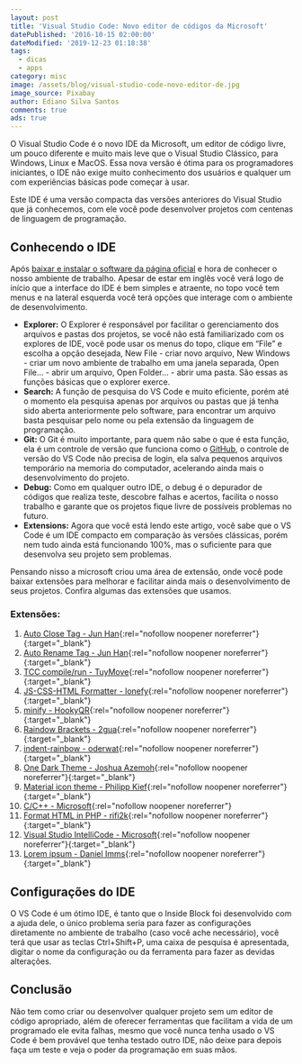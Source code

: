 ```yaml
---
layout: post
title: 'Visual Studio Code: Novo editor de códigos da Microsoft'
datePublished: '2016-10-15 02:00:00'
dateModified: '2019-12-23 01:18:38'
tags:
  - dicas
  - apps
category: misc
image: /assets/blog/visual-studio-code-novo-editor-de.jpg
image_source: Pixabay
author: Ediano Silva Santos
comments: true
ads: true
---
```

O Visual Studio Code é o novo IDE da Microsoft, um editor de código livre, um pouco diferente e muito mais leve que o Visual Studio Clássico, para Windows, Linux e MacOS. Essa nova versão é ótima para os programadores iniciantes, o IDE não exige muito conhecimento dos usuários e qualquer um com experiências básicas pode começar à usar.

Este IDE é uma versão compacta das versões anteriores do Visual Studio que já conhecemos, com ele você pode desenvolver projetos com centenas de linguagem de programação.

## Conhecendo o IDE

Após <a href="https://code.visualstudio.com/"  target="_blank" rel="nofollow noopener noreferrer">baixar e instalar o software da página oficial</a> e hora de conhecer o nosso ambiente de trabalho. Apesar de estar em inglês você verá logo de início que a interface do IDE é bem simples e atraente, no topo você tem menus e na lateral esquerda você terá opções que interage com o ambiente de desenvolvimento. 

* **Explorer:** O Explorer é responsável por facilitar o gerenciamento dos arquivos e pastas dos projetos, se você não está familiarizado com os explores de IDE, você pode usar os menus do topo, clique em “File” e escolha a opção desejada, New File - criar novo arquivo, New Windows - criar um novo ambiente de trabalho em uma janela separada, Open File... - abrir um arquivo, Open Folder… - abrir uma pasta. São essas as funções básicas que o explorer exerce.
* **Search:** A função de pesquisa do VS Code e muito eficiente, porém até o momento ela pesquisa apenas por arquivos ou pastas que já tenha sido aberta anteriormente pelo software, para encontrar um arquivo basta pesquisar pelo nome ou pela extensão da linguagem de programação.
* **Git:** O Git é muito importante, para quem não sabe o que é esta função, ela é um controle de versão que funciona como o <a href="https://www.insideblock.com/blog/github-rede-social-dos-programadores.html" target="_blank" rel="noopener">GitHub</a>, o controle de versão do VS Code não precisa de login, ela salva pequenos arquivos temporário na memoria do computador, acelerando ainda mais o desenvolvimento do projeto.
* **Debug:** Como em qualquer outro IDE, o debug é o depurador de códigos que realiza teste, descobre falhas e acertos, facilita o nosso trabalho e garante que os projetos fique livre de possíveis problemas no futuro.
* **Extensions:** Agora que você está lendo este artigo, você sabe que o VS Code é um IDE compacto em comparação às versões clássicas, porém nem tudo ainda está funcionando 100%, mas o suficiente para que desenvolva seu projeto sem problemas.

Pensando nisso a microsoft criou uma área de extensão, onde você pode baixar extensões para melhorar e facilitar ainda mais o desenvolvimento de seus projetos. Confira algumas das extensões que usamos.

### Extensões:

1. [Auto Close Tag - Jun Han](https://marketplace.visualstudio.com/items?itemName=formulahendry.auto-close-tag){:rel="nofollow noopener noreferrer"}{:target="_blank"}
2. [Auto Rename Tag - Jun Han](https://marketplace.visualstudio.com/items?itemName=formulahendry.auto-rename-tag){:rel="nofollow noopener noreferrer"}{:target="_blank"}
3. [TCC compile/run - TuyMove](https://marketplace.visualstudio.com/items?itemName=TuyMove.tcc-compiler){:rel="nofollow noopener noreferrer"}{:target="_blank"}
4. [JS-CSS-HTML Formatter - lonefy](https://marketplace.visualstudio.com/items?itemName=lonefy.vscode-JS-CSS-HTML-formatter){:rel="nofollow noopener noreferrer"}{:target="_blank"}
5. [minify - HookyQR](https://marketplace.visualstudio.com/items?itemName=HookyQR.minify){:rel="nofollow noopener noreferrer"}{:target="_blank"}
6. [Raindow Brackets - 2gua](https://marketplace.visualstudio.com/items?itemName=2gua.rainbow-brackets){:rel="nofollow noopener noreferrer"}{:target="_blank"}
7. [indent-rainbow - oderwat](https://marketplace.visualstudio.com/items?itemName=oderwat.indent-rainbow){:rel="nofollow noopener noreferrer"}{:target="_blank"}
8. [One Dark Theme - Joshua Azemoh](https://marketplace.visualstudio.com/items?itemName=azemoh.one-monokai){:rel="nofollow noopener noreferrer"}{:target="_blank"}
9. [Material icon theme - Philipp Kief](https://marketplace.visualstudio.com/items?itemName=PKief.material-icon-theme){:rel="nofollow noopener noreferrer"}{:target="_blank"}
10. [C/C++ - Microsoft](https://marketplace.visualstudio.com/items?itemName=ms-vscode.cpptools){:rel="nofollow noopener noreferrer"}
11. [Format HTML in PHP - rifi2k](https://marketplace.visualstudio.com/items?itemName=rifi2k.format-html-in-php){:rel="nofollow noopener noreferrer"}{:target="_blank"}
12. [Visual Studio IntelliCode - Microsoft](https://marketplace.visualstudio.com/items?itemName=VisualStudioExptTeam.vscodeintellicode){:rel="nofollow noopener noreferrer"}{:target="_blank"}
13. [Lorem ipsum - Daniel Imms](https://marketplace.visualstudio.com/items?itemName=Tyriar.lorem-ipsum){:rel="nofollow noopener noreferrer"}{:target="_blank"}

## Configurações do IDE

O VS Code é um ótimo IDE, é tanto que o Inside Block foi desenvolvido com a ajuda dele, o único problema seria para fazer as configurações diretamente no ambiente de trabalho (caso você ache necessário), você terá que usar as teclas Ctrl+Shift+P, uma caixa de pesquisa é apresentada, digitar o nome da configuração ou da ferramenta para fazer as devidas alterações.

## Conclusão

Não tem como criar ou desenvolver qualquer projeto sem um editor de código apropriado, além de oferecer ferramentas que facilitam a vida de um programado ele evita falhas, mesmo que você nunca tenha usado o VS Code é bem provável que tenha testado outro IDE, não deixe para depois faça um teste e veja o poder da programação em suas mãos.
